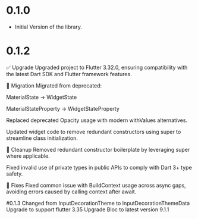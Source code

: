 
# 0.1.0

* Initial Version of the library.

# 0.1.2

✅ Upgrade
Upgraded project to Flutter 3.32.0, ensuring compatibility with the latest Dart SDK and Flutter framework features.

🔁 Migration
Migrated from deprecated:

MaterialState → WidgetState

MaterialStateProperty → WidgetStateProperty

Replaced deprecated Opacity usage with modern withValues alternatives.

Updated widget code to remove redundant constructors using super to streamline class initialization.

🧹 Cleanup
Removed redundant constructor boilerplate by leveraging super where applicable.

Fixed invalid use of private types in public APIs to comply with Dart 3+ type safety.

🐞 Fixes
Fixed common issue with BuildContext usage across async gaps, avoiding errors caused by calling context after await.

#0.1.3
Changed from InputDecorationTheme to InputDecorationThemeData
Upgrade to support flutter 3.35
Upgrade Bloc to latest version 9.1.1
